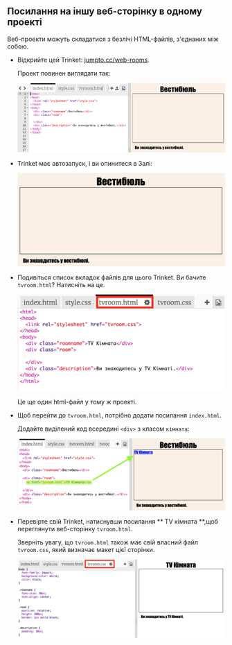 ## Посилання на іншу веб-сторінку в одному проекті

Веб-проекти можуть складатися з безлічі HTML-файлів, з'єднаних між собою.

+ Відкрийте цей Trinket: <a href="http://jumpto.cc/web-rooms" target="_blank">jumpto.cc/web-rooms</a>.
    
    Проект повинен виглядати так:
    
    ![скріншот](images/rooms-starter.png)

+ Trinket має автозапуск, і ви опинитеся в Залі:
    
    ![скріншот](images/rooms-hall-start.png)

+ Подивіться список вкладок файлів для цього Trinket. Ви бачите `tvroom.html`? Натисніть на це.
    
    ![скріншот](images/rooms-tvroom-html.png)
    
    Це ще один html-файл у тому ж проекті.

+ Щоб перейти до `tvroom.html`, потрібно додати посилання `index.html`.
    
    Додайте виділений код всередині `<div>` з класом `кімната`:
    
    ![скріншот](images/rooms-link-tvroom.png)

+ Перевірте свій Trinket, натиснувши посилання ** TV кімната **,щоб переглянути веб-сторінку `tvroom.html`.
    
    Зверніть увагу, що `tvroom.html` також має свій власний файл `tvroom.css`, який визначає макет цієї сторінки.
    
    ![скріншот](images/rooms-tvroom-unstyled.png)